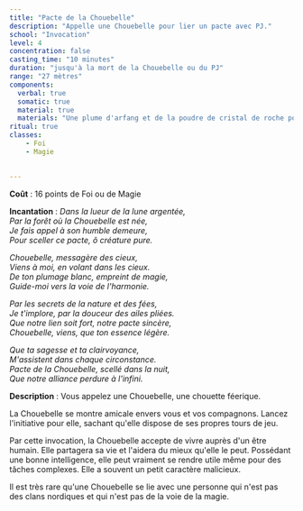 ```yaml
---
title: "Pacte de la Chouebelle"
description: "Appelle une Chouebelle pour lier un pacte avec PJ."
school: "Invocation"
level: 4
concentration: false
casting_time: "10 minutes"
duration: "jusqu'à la mort de la Chouebelle ou du PJ"
range: "27 mètres"
components:
  verbal: true
  somatic: true
  material: true
  materials: "Une plume d'arfang et de la poudre de cristal de roche pour une valeur de 2000 po"
ritual: true
classes:
    - Foi
    - Magie
  

---
```

**Coût** : 16 points de Foi ou de Magie  

**Incantation** : *Dans la lueur de la lune argentée,*   
*Par la forêt où la Chouebelle est née,*   
*Je fais appel à son humble demeure,*   
*Pour sceller ce pacte, ô créature pure.*   

*Chouebelle, messagère des cieux,*   
*Viens à moi, en volant dans les cieux.*   
*De ton plumage blanc, empreint de magie,*   
*Guide-moi vers la voie de l'harmonie.*   

*Par les secrets de la nature et des fées,*   
*Je t'implore, par la douceur des ailes pliées.*   
*Que notre lien soit fort, notre pacte sincère,*   
*Chouebelle, viens, que ton essence légère.*   

*Que ta sagesse et ta clairvoyance,*   
*M'assistent dans chaque circonstance.*   
*Pacte de la Chouebelle, scellé dans la nuit,*   
*Que notre alliance perdure à l'infini.*  

**Description** : Vous appelez une Chouebelle, une chouette féerique. 

La Chouebelle se montre amicale envers vous et vos compagnons. Lancez l'initiative pour elle, sachant qu'elle dispose de ses propres tours de jeu. 

Par cette invocation, la Chouebelle accepte de vivre auprès d'un être humain. Elle partagera sa vie et l'aidera du mieux qu'elle le peut. Possédant une bonne intelligence, elle peut vraiment se rendre utile même pour des tâches complexes. Elle a souvent un petit caractère malicieux.

Il est très rare qu'une Chouebelle se lie avec une personne qui n'est pas des clans nordiques et qui n'est pas de la voie de la magie.
